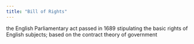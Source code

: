 ```yaml
---
title: "Bill of Rights"
---
```

the English Parliamentary act passed in 1689 stipulating the basic rights of English subjects; based on the contract theory of government

